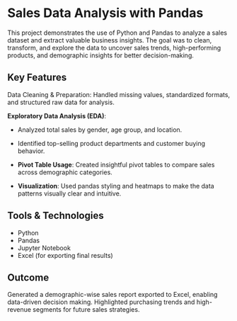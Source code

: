# Sales Data Analysis with Pandas
This project demonstrates the use of Python and Pandas to analyze a sales dataset and extract valuable business insights. The goal was to clean, transform, and explore the data to uncover sales trends, high-performing products, and demographic insights for better decision-making.

##  Key Features
Data Cleaning & Preparation: Handled missing values, standardized formats, and structured raw data for analysis.

**Exploratory Data Analysis (EDA)**:

- Analyzed total sales by gender, age group, and location.

- Identified top-selling product departments and customer buying behavior.

- **Pivot Table Usage**: Created insightful pivot tables to compare sales across demographic categories.

- **Visualization**: Used pandas styling and heatmaps to make the data patterns visually clear and intuitive.

## Tools & Technologies
- Python
- Pandas
- Jupyter Notebook
- Excel (for exporting final results)

## Outcome
Generated a demographic-wise sales report exported to Excel, enabling data-driven decision making.
Highlighted purchasing trends and high-revenue segments for future sales strategies.
